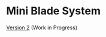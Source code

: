 # Mini Blade System 
[Version 2](https://github.com/vladbabii/mini-blades/tree/main/version/2) (Work in Progress)
